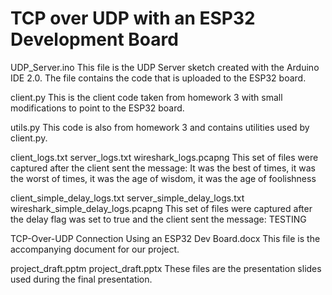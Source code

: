 # TCP over UDP with an ESP32 Development Board

UDP_Server.ino
  This file is the UDP Server sketch created with the Arduino IDE 2.0. The file contains the code that is uploaded to the ESP32 board.

client.py
  This is the client code taken from homework 3 with small modifications to point to the ESP32 board.

utils.py
  This code is also from homework 3 and contains utilities used by client.py.

client_logs.txt
server_logs.txt
wireshark_logs.pcapng
  This set of files were captured after the client sent the message: 
  It was the best of times, it was the worst of times, it was the age of wisdom, it was the age of foolishness

client_simple_delay_logs.txt
server_simple_delay_logs.txt
wireshark_simple_delay_logs.pcapng
  This set of files were captured after the delay flag was set to true and the client sent the message:
  TESTING

TCP-Over-UDP Connection Using an ESP32 Dev Board.docx
  This file is the accompanying document for our project.

project_draft.pptm
project_draft.pptx
  These files are the presentation slides used during the final presentation.
